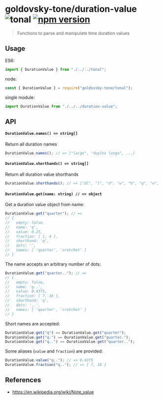 # goldovsky-tone/duration-value ![tonal](https://img.shields.io/badge/@tonaljs-duration_value-yellow.svg?style=flat-square) [![npm version](https://img.shields.io/npm/v/goldovsky-tone/duration-value.svg?style=flat-square)](https://www.npmjs.com/package/goldovsky-tone/duration-value)

> Functions to parse and manipulate time duration values

## Usage

ES6:

```js
import { DurationValue } from "./../../tonal";
```

node:

```js
const { DurationValue } = require("goldovsky-tone/tonal");
```

single module:

```js
import DurationValue from "./../../duration-value";
```

## API

#### `DurationValue.names() => string[]`

Return all duration names

```js
DurationValue.names(); // => ["large", "duplex longa", ...]
```

#### `DurationValue.shorthands() => string[]`

Return all duration value shorthands

```js
DurationValue.shorthands(); // => ["dl", "l", "d", "w", "h", "q", "e", "s", "t", "sf", "h", "th"]
```

#### `DurationValue.get(name: string) // => object`

Get a duration value object from name:

```js
DurationValue.get("quarter"); // =>
// {
//   empty: false,
//   name: 'q',
//   value: 0.25,
//   fraction: [ 1, 4 ],
//   shorthand: 'q',
//   dots: '',
//   names: [ 'quarter', 'crotchet' ]
// }
```

The name accepts an arbitrary number of dots:

```js
DurationValue.get("quarter.."); // =>
// {
//   empty: false,
//   name: 'q..',
//   value: 0.4375,
//   fraction: [ 7, 16 ],
//   shorthand: 'q',
//   dots: '..',
//   names: [ 'quarter', 'crotchet' ]
// }
```

Short names are accepted:

```js
DurationValue.get("q") == DurationValue.get("quarter");
DurationValue.get("q.") == DurationValue.get("quarter.");
DurationValue.get("q..") == DurationValue.get("quarter..");
```

Some aliases (`value` and `fraction`) are provided:

```js
DurationValue.value("q.."); // => 0.4375
DurationValue.fraction("q.."); // => [ 7, 16 ]
```

## References

- https://en.wikipedia.org/wiki/Note_value
